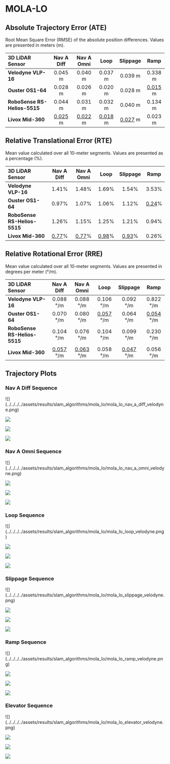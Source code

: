 # MOLA-LO

## Absolute Trajectory Error (ATE)

Root Mean Square Error (RMSE) of the absolute position differences. Values are presented in meters (m).

| 3D LiDAR Sensor              | Nav A Diff     | Nav A Omni     | Loop           | Slippage       | Ramp           |
| :--------------------------- | :------------: | :------------: | :------------: | :------------: | :------------: |
| **Velodyne VLP-16**          | 0.045 m        | 0.040 m        | 0.037 m        | 0.039 m        | 0.338 m        |
| **Ouster OS1-64**            | 0.028 m        | 0.026 m        | 0.020 m        | 0.028 m        | <u>0.015</u> m |
| **RoboSense RS-Helios-5515** | 0.044 m        | 0.031 m        | 0.032 m        | 0.040 m        | 0.134 m        |
| **Livox Mid-360**            | <u>0.025</u> m | <u>0.022</u> m | <u>0.018</u> m | <u>0.027</u> m | 0.023 m        |

## Relative Translational Error (RTE)

Mean value calculated over all 10-meter segments. Values are presented as a percentage (%).

| 3D LiDAR Sensor              | Nav A Diff   | Nav A Omni   | Loop         | Slippage     | Ramp         |
| :--------------------------- | :----------: | :----------: | :----------: | :----------: | :----------: |
| **Velodyne VLP-16**          | 1.41%        | 1.48%        | 1.69%        | 1.54%        | 3.53%        |
| **Ouster OS1-64**            | 0.97%        | 1.07%        | 1.06%        | 1.12%        | <u>0.24</u>% |
| **RoboSense RS-Helios-5515** | 1.26%        | 1.15%        | 1.25%        | 1.21%        | 0.94%        |
| **Livox Mid-360**            | <u>0.77</u>% | <u>0.77</u>% | <u>0.98</u>% | <u>0.93</u>% | 0.26%        |

## Relative Rotational Error (RRE)

Mean value calculated over all 10-meter segments. Values are presented in degrees per meter (°/m).

| 3D LiDAR Sensor              | Nav A Diff       | Nav A Omni       | Loop             | Slippage         | Ramp             |
| :--------------------------- | :--------------: | :--------------: | :--------------: | :--------------: | :--------------: |
| **Velodyne VLP-16**          | 0.088 °/m        | 0.088 °/m        | 0.106 °/m        | 0.092 °/m        | 0.822 °/m        |
| **Ouster OS1-64**            | 0.070 °/m        | 0.080 °/m        | <u>0.057</u> °/m | 0.064 °/m        | <u>0.054</u> °/m |
| **RoboSense RS-Helios-5515** | 0.104 °/m        | 0.076 °/m        | 0.104 °/m        | 0.099 °/m        | 0.230 °/m        |
| **Livox Mid-360**            | <u>0.057</u> °/m | <u>0.063</u> °/m | 0.058 °/m        | <u>0.047</u> °/m | 0.056 °/m        |

## Trajectory Plots

### Nav A Diff Sequence 
<div class="grid" markdown>
![](../../../../assets/results/slam_algorithms/mola_lo/mola_lo_nav_a_diff_velodyne.png)

![](../../../../assets/results/slam_algorithms/mola_lo/mola_lo_nav_a_diff_ouster.png)

![](../../../../assets/results/slam_algorithms/mola_lo/mola_lo_nav_a_diff_robosense.png)

![](../../../../assets/results/slam_algorithms/mola_lo/mola_lo_nav_a_diff_livox.png)
</div>

### Nav A Omni Sequence 
<div class="grid" markdown>
![](../../../../assets/results/slam_algorithms/mola_lo/mola_lo_nav_a_omni_velodyne.png)

![](../../../../assets/results/slam_algorithms/mola_lo/mola_lo_nav_a_omni_ouster.png)

![](../../../../assets/results/slam_algorithms/mola_lo/mola_lo_nav_a_omni_robosense.png)

![](../../../../assets/results/slam_algorithms/mola_lo/mola_lo_nav_a_omni_livox.png)
</div>

### Loop Sequence 
<div class="grid" markdown>
![](../../../../assets/results/slam_algorithms/mola_lo/mola_lo_loop_velodyne.png)

![](../../../../assets/results/slam_algorithms/mola_lo/mola_lo_loop_ouster.png)

![](../../../../assets/results/slam_algorithms/mola_lo/mola_lo_loop_robosense.png)

![](../../../../assets/results/slam_algorithms/mola_lo/mola_lo_loop_livox.png)
</div>

### Slippage Sequence 
<div class="grid" markdown>
![](../../../../assets/results/slam_algorithms/mola_lo/mola_lo_slippage_velodyne.png)

![](../../../../assets/results/slam_algorithms/mola_lo/mola_lo_slippage_ouster.png)

![](../../../../assets/results/slam_algorithms/mola_lo/mola_lo_slippage_robosense.png)

![](../../../../assets/results/slam_algorithms/mola_lo/mola_lo_slippage_livox.png)
</div>

### Ramp Sequence 
<div class="grid" markdown>
![](../../../../assets/results/slam_algorithms/mola_lo/mola_lo_ramp_velodyne.png)

![](../../../../assets/results/slam_algorithms/mola_lo/mola_lo_ramp_ouster.png)

![](../../../../assets/results/slam_algorithms/mola_lo/mola_lo_ramp_robosense.png)

![](../../../../assets/results/slam_algorithms/mola_lo/mola_lo_ramp_livox.png)
</div>

### Elevator Sequence 
<div class="grid" markdown>
![](../../../../assets/results/slam_algorithms/mola_lo/mola_lo_elevator_velodyne.png)

![](../../../../assets/results/slam_algorithms/mola_lo/mola_lo_elevator_ouster.png)

![](../../../../assets/results/slam_algorithms/mola_lo/mola_lo_elevator_robosense.png)

![](../../../../assets/results/slam_algorithms/mola_lo/mola_lo_elevator_livox.png)
</div>